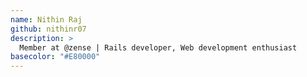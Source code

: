 ```yaml
---
name: Nithin Raj
github: nithinr07
description: >
  Member at @zense | Rails developer, Web development enthusiast
basecolor: "#E80000"
---
```

